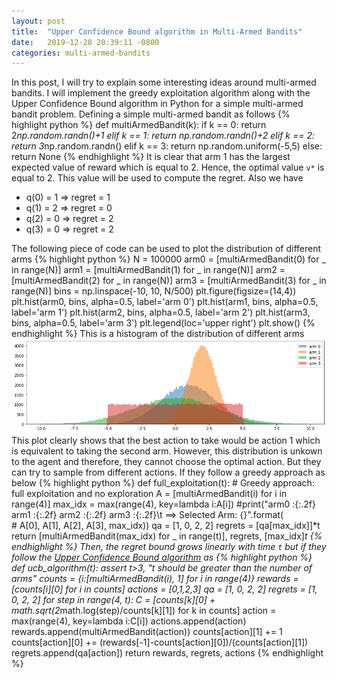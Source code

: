 ```yaml
---
layout: post
title:  "Upper Confidence Bound algorithm in Multi-Armed Bandits"
date:   2019-12-28 20:39:11 -0800
categories: multi-armed-bandits
---
```

In this post, I will try to explain some interesting ideas around multi-armed bandits. I will implement the greedy exploitation algorithm along with the Upper Confidence Bound algorithm in Python for a simple multi-armed bandit problem. Defining a simple multi-armed bandit as follows
{% highlight python %}
def multiArmedBandit(k):
    if k == 0:
        return 2*np.random.randn()+1
    elif k == 1:
        return np.random.randn()+2
    elif k == 2:
        return 3*np.random.randn()
    elif k == 3:
        return np.random.uniform(-5,5)
    else:
        return None 
{% endhighlight %}
It is clear that arm 1 has the largest expected value of reward which is equal to 2. Hence, the optimal value `v*` is equal to 2. This value will be used to compute the regret. Also we have 
* q(0) = 1    =>  regret = 1 
* q(1) = 2    =>  regret = 0 
* q(2) = 0    =>  regret = 2 
* q(3) = 0    =>  regret = 2 

The following piece of code can be used to plot the distribution of different arms
{% highlight python %}
N = 100000 
arm0 = [multiArmedBandit(0) for _ in range(N)]
arm1 = [multiArmedBandit(1) for _ in range(N)]
arm2 = [multiArmedBandit(2) for _ in range(N)]
arm3 = [multiArmedBandit(3) for _ in range(N)]
bins = np.linspace(-10, 10, N/500)
plt.figure(figsize=(14,4))
plt.hist(arm0, bins, alpha=0.5, label='arm 0')
plt.hist(arm1, bins, alpha=0.5, label='arm 1')
plt.hist(arm2, bins, alpha=0.5, label='arm 2')
plt.hist(arm3, bins, alpha=0.5, label='arm 3')
plt.legend(loc='upper right')
plt.show()
{% endhighlight %}
This is a histogram of the distribution of different arms
![Arm distributions](arm_distributions.png)
This plot clearly shows that the best action to take would be action 1 which is equivalent to taking the second arm. However, this distribution is unkown to the 
agent and therefore, they cannot choose the optimal action. But they can try to sample from different actions. If they follow a greedy approach as below 
{% highlight python %}
def full_exploitation(t):
    # Greedy approach: full exploitation and no exploration 
    A = [multiArmedBandit(i) for i in range(4)]
    max_idx = max(range(4), key=lambda i:A[i])
    #print("arm0 :{:.2f}  arm1 :{:.2f}  arm2 :{:.2f}  arm3 :{:.2f}\t ==> Selected Arm: {}".format(\
    #    A[0], A[1], A[2], A[3], max_idx))
    qa = [1, 0, 2, 2]
    regrets = [qa[max_idx]]*t
    return [multiArmedBandit(max_idx) for _ in range(t)], regrets, [max_idx]*t
{% endhighlight %}
Then, the regret bound grows linearly with time `t` but if they follow the [Upper Confidence Bound algorithm](https://www.youtube.com/watch?v=eM6IBYVqXEA) as 
{% highlight python %}
def ucb_algorithm(t):
    assert t>3, "t should be greater than the number of arms"
    counts = {i:[multiArmedBandit(i), 1] for i in range(4)}
    rewards = [counts[i][0] for i in counts]
    actions = [0,1,2,3]
    qa = [1, 0, 2, 2]
    regrets = [1, 0, 2, 2]
    for step in range(4, t):
        C = [counts[k][0] + math.sqrt(2*math.log(step)/counts[k][1]) for k in counts]
        action = max(range(4), key=lambda i:C[i])
        actions.append(action) 
        rewards.append(multiArmedBandit(action))
        counts[action][1] += 1
        counts[action][0] += (rewards[-1]-counts[action][0])/(counts[action][1])
        regrets.append(qa[action])
    return rewards, regrets, actions
{% endhighlight %}
